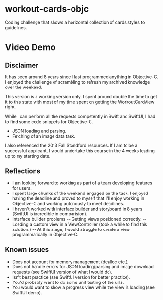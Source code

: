 # workout-cards-objc
Coding challenge that shows a horizontal collection of cards styles to guidelines.

# Video Demo

## Disclaimer
It has been around 8 years since I last programmed anything in Objective-C. I enjoyed the challenge of scrambling to refresh my archived knowledge over the weekend.

This version is a working version only. I spent around double the time to get it to this state with most of my time spent on getting the WorkoutCardView right.

While I can perform all the requests competently in Swift and SwiftUI, I had to find some code snippets for Objective-C. 
- JSON loading and parsing.
- Fetching of an image data task.

I also referenced the 2013 Fall Standford resources. If I am to be a successful applicant, I would undertake this course in the 4 weeks leading up to my starting date.

## Reflections
- I am looking forward to working as part of a team developing features for users.
- I spent large chunks of the weekend engaged on the task. I enjoyed having the deadline and proved to myself that I'll enjoy working in Objective-C and working autonously to meet deadlines.
- I haven't worked with interface builder and storyboard in 8 years (SwiftUI is incredible in comparision).
- Interface builder problems
-- Getting views positioned correctly.
-- Loading a custom view in a ViewController (took a while to find this solution.)
-- At this stage, I would struggle to create a view programmatically in Objective-C.

## Known issues
- Does not account for memory management (dealloc etc.).
- Does not handle errors for JSON loading/parsing and image download requests (see SwiftUI version of what I would do). 
- Isn't best practice (see SwiftUI version for better practice).
- You'd probably want to do some unit testing of the urls.
- You would want to show a progress view while the view is loading (see SwiftUI demo).
